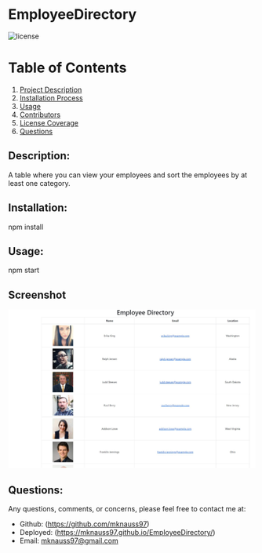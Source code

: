  # EmployeeDirectory


![license](https://img.shields.io/badge/License--green?.svg)

# Table of Contents 
1. [Project Description](#description)
2. [Installation Process](#installation)
3. [Usage](#usage)
4. [Contributors](#contribution)
5. [License Coverage](#license)
6. [Questions](#questions)
    
## Description: 
A table where you can view your employees and sort the employees by at least one category.
## Installation: 
npm install
## Usage: 
npm start

## Screenshot
![Screenshot](public/imgs/Capture.JPG)

## Questions: 
Any questions, comments, or concerns, please feel free to contact me at:
* Github: (https://github.com/mknauss97)
* Deployed: (https://mknauss97.github.io/EmployeeDirectory/)
* Email: mknauss97@gmail.com